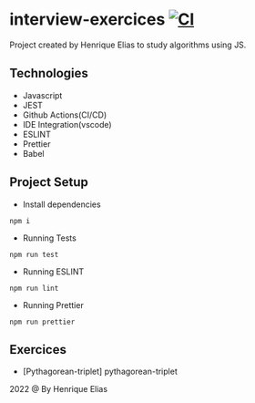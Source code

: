# interview-exercices [![CI](https://github.com/hcbelias/interview-exercices/actions/workflows/blank.yml/badge.svg)](https://github.com/hcbelias/interview-exercices/actions/workflows/blank.yml)

Project created by Henrique Elias to study algorithms using JS.

## Technologies

* Javascript
* JEST
* Github Actions(CI/CD)
* IDE Integration(vscode)
* ESLINT
* Prettier
* Babel

## Project Setup

* Install dependencies
```
npm i
```

* Running Tests
```
npm run test
```

* Running ESLINT
```
npm run lint
```

* Running Prettier
```
npm run prettier
```

## Exercices

* [Pythagorean-triplet] pythagorean-triplet


2022 @ By Henrique Elias
